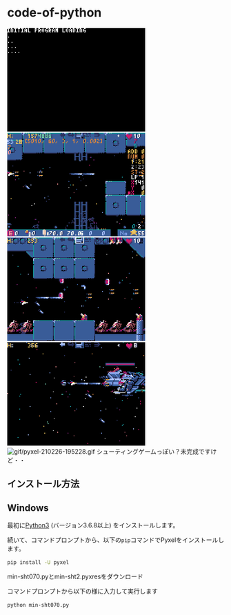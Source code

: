 # code-of-python
![gif/pyxel-210222-065611.gif](gif/pyxel-210222-065611.gif)
![gif/pyxel-210222-065611.gif](gif/pyxel-210222-065917.gif)
![gif/pyxel-210226-194506.gif](gif/pyxel-210226-194506.gif)
![gif/pyxel-210226-194639.gif](gif/pyxel-210226-194639.gif)
![gif/pyxel-210226-195228.gif](gif/pyxel-210226-195228.gif)
シューティングゲームっぽい？未完成ですけど・・

## インストール方法
## Windows



最初に[Python3](https://www.python.org/) (バージョン3.6.8以上) をインストールします。

続いて、コマンドプロンプトから、以下の`pip`コマンドでPyxelをインストールします。

```sh
pip install -U pyxel
```
min-sht070.pyとmin-sht2.pyxresをダウンロード

コマンドプロンプトから以下の様に入力して実行します

```sh
python min-sht070.py
```

